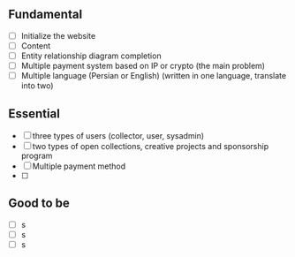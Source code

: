 ## Fundamental

- [ ] Initialize the website
- [ ] Content
- [ ] Entity relationship diagram completion
- [ ] Multiple payment system based on IP or crypto (the main problem)
- [ ] Multiple language (Persian or English) (written in one language, translate into two)

## Essential

- [ ] three types of users (collector, user, sysadmin)
- [ ] two types of open collections, creative projects and sponsorship program
- [ ] Multiple payment method
- [ ]

## Good to be

- [ ] s
- [ ] s
- [ ] s

##
